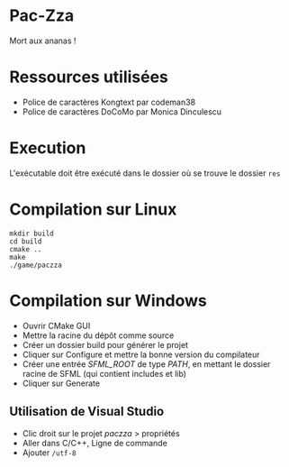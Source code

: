 

# Pac-Zza

Mort aux ananas !

# Ressources utilisées
- Police de caractères Kongtext par codeman38
- Police de caractères DoCoMo par Monica Dinculescu

# Execution
L'exécutable doit être exécuté dans le dossier où se trouve le dossier `res`  

# Compilation sur Linux
```commandline
mkdir build
cd build
cmake ..
make
./game/paczza
```

# Compilation sur Windows
- Ouvrir CMake GUI
- Mettre la racine du dépôt comme source
- Créer un dossier build pour générer le projet
- Cliquer sur Configure et mettre la bonne version du compilateur
- Créer une entrée _SFML_ROOT_ de type _PATH_, en mettant le dossier racine de SFML (qui contient includes et lib)
- Cliquer sur Generate

## Utilisation de Visual Studio
- Clic droit sur le projet _paczza_ > propriétés
- Aller dans C/C++, Ligne de commande
- Ajouter `/utf-8`
